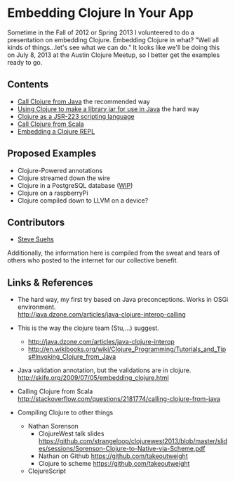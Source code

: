 Embedding Clojure In Your App
=============================

Sometime in the Fall of 2012 or Spring 2013 I volunteered to do a presentation on embedding Clojure.
Embedding Clojure in what?
"Well all kinds of things...let's see what we can do."
It looks like we'll be doing this on July 8, 2013 at the Austin Clojure Meetup,
so I better get the examples ready to go.

Contents
------------
* [Call Clojure from Java](./javaclojureeasy) the recommended way
* [Using Clojure to make a library jar for use in Java](./clojurejarforusebyjava) the hard way
* [Clojure as a JSR-223 scripting language](./scriptingwithclojure)
* [Call Clojure from Scala ](./scalaclojure)
* [Embedding a Clojure REPL](./repl)


Proposed Examples
-----------------
* Clojure-Powered annotations
* Clojure streamed down the wire
* Clojure in a PostgreSQL database ([WIP](./serversidepostgres))
* Clojure on a raspberryPi
* Clojure compiled down to LLVM on a device?

Contributors
--------------
* [Steve Suehs](http://github.com/skelter)

Additionally, the information here is compiled from the sweat and tears of
others who posted to the internet for our collective benefit.

Links & References
-------------------
* The hard way, my first try based on Java preconceptions.
  Works in OSGi environment.  
  http://java.dzone.com/articles/java-clojure-interop-calling

* This is the way the clojure team (Stu,...) suggest.
  * http://java.dzone.com/articles/java-clojure-interop
  * http://en.wikibooks.org/wiki/Clojure_Programming/Tutorials_and_Tips#Invoking_Clojure_from_Java
  
* Java validation annotation, but the validations are in clojure.
  http://skife.org/2009/07/05/embedding_clojure.html

* Calling Clojure from Scala
  http://stackoverflow.com/questions/2181774/calling-clojure-from-java
  
* Compiling Clojure to other things
  * Nathan Sorenson
    * ClojureWest talk slides
	  https://github.com/strangeloop/clojurewest2013/blob/master/slides/sessions/Sorenson-Clojure-to-Native-via-Scheme.pdf
	* Nathan on Github https://github.com/takeoutweight
	* Clojure to scheme https://github.com/takeoutweight
  * ClojureScript
